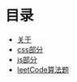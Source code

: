 # 目录
- [关于](README.md)
- [css部分](docs/CSS.md)
- [js部分](docs/JS.md)
- [leetCode算法题](docs/LEETCODE.md)